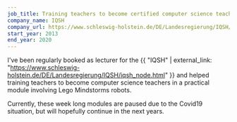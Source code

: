 ```yaml
---
job_title: Training teachers to become certified computer science teachers
company_name: IQSH
company_url: https://www.schleswig-holstein.de/DE/Landesregierung/IQSH/iqsh_node.html
start_year: 2013
end_year: 2020
---
```


I've been regularly booked as lecturer for the
{{ "IQSH" | external_link: "https://www.schleswig-holstein.de/DE/Landesregierung/IQSH/iqsh_node.html" }}
and helped training teachers to become computer science teachers in a
practical module involving Lego Mindstorms robots. 

Currently, these week long modules are paused due to the Covid19 situation, but will hopefully
continue in the next years.
